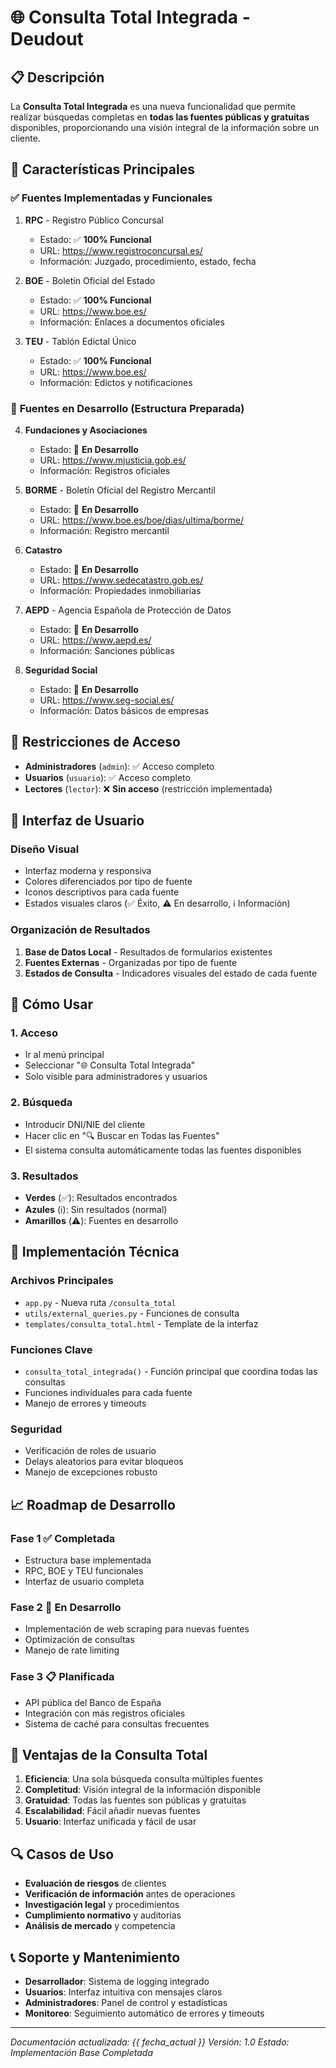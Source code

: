 # 🌐 Consulta Total Integrada - Deudout

## 📋 Descripción

La **Consulta Total Integrada** es una nueva funcionalidad que permite realizar búsquedas completas en **todas las fuentes públicas y gratuitas** disponibles, proporcionando una visión integral de la información sobre un cliente.

## 🎯 Características Principales

### ✅ **Fuentes Implementadas y Funcionales**
1. **RPC** - Registro Público Concursal
   - Estado: ✅ **100% Funcional**
   - URL: https://www.registroconcursal.es/
   - Información: Juzgado, procedimiento, estado, fecha

2. **BOE** - Boletín Oficial del Estado
   - Estado: ✅ **100% Funcional**
   - URL: https://www.boe.es/
   - Información: Enlaces a documentos oficiales

3. **TEU** - Tablón Edictal Único
   - Estado: ✅ **100% Funcional**
   - URL: https://www.boe.es/
   - Información: Edictos y notificaciones

### 🚧 **Fuentes en Desarrollo (Estructura Preparada)**
4. **Fundaciones y Asociaciones**
   - Estado: 🚧 **En Desarrollo**
   - URL: https://www.mjusticia.gob.es/
   - Información: Registros oficiales

5. **BORME** - Boletín Oficial del Registro Mercantil
   - Estado: 🚧 **En Desarrollo**
   - URL: https://www.boe.es/boe/dias/ultima/borme/
   - Información: Registro mercantil

6. **Catastro**
   - Estado: 🚧 **En Desarrollo**
   - URL: https://www.sedecatastro.gob.es/
   - Información: Propiedades inmobiliarias

7. **AEPD** - Agencia Española de Protección de Datos
   - Estado: 🚧 **En Desarrollo**
   - URL: https://www.aepd.es/
   - Información: Sanciones públicas

8. **Seguridad Social**
   - Estado: 🚧 **En Desarrollo**
   - URL: https://www.seg-social.es/
   - Información: Datos básicos de empresas

## 🔐 Restricciones de Acceso

- **Administradores** (`admin`): ✅ Acceso completo
- **Usuarios** (`usuario`): ✅ Acceso completo
- **Lectores** (`lector`): ❌ **Sin acceso** (restricción implementada)

## 🎨 Interfaz de Usuario

### **Diseño Visual**
- Interfaz moderna y responsiva
- Colores diferenciados por tipo de fuente
- Iconos descriptivos para cada fuente
- Estados visuales claros (✅ Éxito, ⚠️ En desarrollo, ℹ️ Información)

### **Organización de Resultados**
1. **Base de Datos Local** - Resultados de formularios existentes
2. **Fuentes Externas** - Organizadas por tipo de fuente
3. **Estados de Consulta** - Indicadores visuales del estado de cada fuente

## 🚀 Cómo Usar

### **1. Acceso**
- Ir al menú principal
- Seleccionar "🌐 Consulta Total Integrada"
- Solo visible para administradores y usuarios

### **2. Búsqueda**
- Introducir DNI/NIE del cliente
- Hacer clic en "🔍 Buscar en Todas las Fuentes"
- El sistema consulta automáticamente todas las fuentes disponibles

### **3. Resultados**
- **Verdes** (✅): Resultados encontrados
- **Azules** (ℹ️): Sin resultados (normal)
- **Amarillos** (⚠️): Fuentes en desarrollo

## 🔧 Implementación Técnica

### **Archivos Principales**
- `app.py` - Nueva ruta `/consulta_total`
- `utils/external_queries.py` - Funciones de consulta
- `templates/consulta_total.html` - Template de la interfaz

### **Funciones Clave**
- `consulta_total_integrada()` - Función principal que coordina todas las consultas
- Funciones individuales para cada fuente
- Manejo de errores y timeouts

### **Seguridad**
- Verificación de roles de usuario
- Delays aleatorios para evitar bloqueos
- Manejo de excepciones robusto

## 📈 Roadmap de Desarrollo

### **Fase 1** ✅ **Completada**
- Estructura base implementada
- RPC, BOE y TEU funcionales
- Interfaz de usuario completa

### **Fase 2** 🚧 **En Desarrollo**
- Implementación de web scraping para nuevas fuentes
- Optimización de consultas
- Manejo de rate limiting

### **Fase 3** 📋 **Planificada**
- API pública del Banco de España
- Integración con más registros oficiales
- Sistema de caché para consultas frecuentes

## 🎯 Ventajas de la Consulta Total

1. **Eficiencia**: Una sola búsqueda consulta múltiples fuentes
2. **Completitud**: Visión integral de la información disponible
3. **Gratuidad**: Todas las fuentes son públicas y gratuitas
4. **Escalabilidad**: Fácil añadir nuevas fuentes
5. **Usuario**: Interfaz unificada y fácil de usar

## 🔍 Casos de Uso

- **Evaluación de riesgos** de clientes
- **Verificación de información** antes de operaciones
- **Investigación legal** y procedimientos
- **Cumplimiento normativo** y auditorías
- **Análisis de mercado** y competencia

## 📞 Soporte y Mantenimiento

- **Desarrollador**: Sistema de logging integrado
- **Usuarios**: Interfaz intuitiva con mensajes claros
- **Administradores**: Panel de control y estadísticas
- **Monitoreo**: Seguimiento automático de errores y timeouts

---

*Documentación actualizada: {{ fecha_actual }}*
*Versión: 1.0*
*Estado: Implementación Base Completada*
